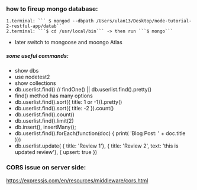 ### how to fireup mongo database: 
    1.terminal: ``` $ mongod --dbpath /Users/ulan13/Desktop/node-tutorial-2-restful-app/datab```
    2.terminal: ```$ cd /usr/local/bin``` -> then run ```$ mongo```
- later switch to mongoose and moongo Atlas
##### some useful commands:
-  show dbs
- use nodetest2
- show collections
- db.userlist.find() // findOne() || db.userlist.find().pretty() 
- find() method has many options 
- db.userlist.find().sort({ title: 1 or -1}).pretty()
- db.userlist.find().sort({ title: -2 }).count()
- db.userlist.find().count()
- db.userlist.find().limit(2)
- db.insert(), insertMany();
- db.userlist.find().forEach(function(doc) { print( 'Blog Post: ' + doc.title )})
- db.userlist.update( { title: 'Review 1'}, { title: 'Review 2', text: 'this is updated review'}, { upsert: true })


### CORS issue on server side:
https://expressjs.com/en/resources/middleware/cors.html